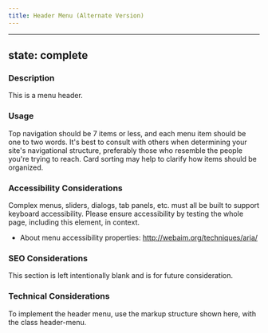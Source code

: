 ```yaml
---
title: Header Menu (Alternate Version)
---
```


---
state: complete
---

### Description
This is a menu header.

### Usage
Top navigation should be 7 items or less, and each menu item should be one to two words. It's best to consult with others when determining your site's navigational structure, preferably those who resemble the people you're trying to reach. Card sorting may help to clarify how items should be organized.

### Accessibility Considerations
Complex menus, sliders, dialogs, tab panels, etc. must all be built to support keyboard accessibility. Please ensure accessibility by testing the whole page, including this element, in context.

* About menu accessibility properties: http://webaim.org/techniques/aria/

### SEO Considerations
This section is left intentionally blank and is for future consideration.

### Technical Considerations
To implement the header menu, use the markup structure shown here, with the class header-menu.
